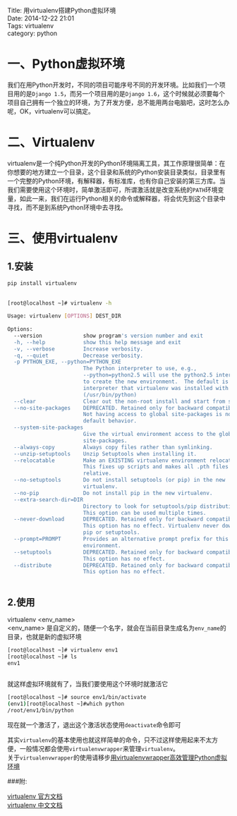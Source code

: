 Title: 用virtualenv搭建Python虚拟环境   
Date: 2014-12-22 21:01     
Tags: virtualenv   
category: python         
   
   
一、Python虚拟环境   
==============   
   
我们在用Python开发时，不同的项目可能序号不同的开发环境。比如我们一个项目用的是`Django 1.5`，而另一个项目用的是`Django 1.6`，这个时候就必须要每个项目自己拥有一个独立的环境，为了开发方便，总不能用两台电脑吧，这时怎么办呢，OK，virtualenv可以搞定。   
   
   
二、Virtualenv   
==========   
   
virtualenv是一个纯Python开发的Python环境隔离工具，其工作原理很简单：在你想要的地方建立一个目录，这个目录和系统的Python安装目录类似，目录里有一个完整的Python环境，有解释器，有标准库，也有你自己安装的第三方库。当我们需要使用这个环境时，简单激活即可，所谓激活就是改变系统的`PATH`环境变量，如此一来，我们在运行Python相关的命令或解释器，将会优先到这个目录中寻找，而不是到系统Python环境中去寻找。   
   
   
三、使用virtualenv   
==============   
   
1.安装   
------   
   
```bash   
pip install virtualenv   
   
   
[root@localhost ~]# virtualenv -h   
   
Usage: virtualenv [OPTIONS] DEST_DIR   
   
Options:   
  --version             show program's version number and exit   
  -h, --help            show this help message and exit   
  -v, --verbose         Increase verbosity.   
  -q, --quiet           Decrease verbosity.   
  -p PYTHON_EXE, --python=PYTHON_EXE   
                        The Python interpreter to use, e.g.,   
                        --python=python2.5 will use the python2.5 interpreter   
                        to create the new environment.  The default is the   
                        interpreter that virtualenv was installed with   
                        (/usr/bin/python)   
  --clear               Clear out the non-root install and start from scratch.   
  --no-site-packages    DEPRECATED. Retained only for backward compatibility.   
                        Not having access to global site-packages is now the   
                        default behavior.   
  --system-site-packages   
                        Give the virtual environment access to the global   
                        site-packages.   
  --always-copy         Always copy files rather than symlinking.   
  --unzip-setuptools    Unzip Setuptools when installing it.   
  --relocatable         Make an EXISTING virtualenv environment relocatable.   
                        This fixes up scripts and makes all .pth files   
                        relative.   
  --no-setuptools       Do not install setuptools (or pip) in the new   
                        virtualenv.   
  --no-pip              Do not install pip in the new virtualenv.   
  --extra-search-dir=DIR   
                        Directory to look for setuptools/pip distributions in.   
                        This option can be used multiple times.   
  --never-download      DEPRECATED. Retained only for backward compatibility.   
                        This option has no effect. Virtualenv never downloads   
                        pip or setuptools.   
  --prompt=PROMPT       Provides an alternative prompt prefix for this   
                        environment.   
  --setuptools          DEPRECATED. Retained only for backward compatibility.   
                        This option has no effect.   
  --distribute          DEPRECATED. Retained only for backward compatibility.   
                        This option has no effect.   
   
```   
   



2.使用   
-------   
   
virtualenv <env_name\>   
<env_name\> 是自定义的，随便一个名字，就会在当前目录生成名为`env_name`的目录，也就是新的虚拟环境   
   
```bash   
[root@localhost ~]# virtualenv env1   
[root@localhost ~]# ls   
env1   
   
```   
   
就这样虚拟环境就有了，当我们要使用这个环境时就激活它   
   
```bash   
[root@localhost ~]# source env1/bin/activate   
(env1)[root@localhost ~]#which python   
/root/env1/bin/python   
```   
   
现在就一个激活了，退出这个激活状态使用`deactivate`命令即可   
   
其实`virtualenv`的基本使用也就这样简单的命令，只不过这样使用起来不太方便，一般情况都会使用`virtualenvwrapper`来管理`virtualenv`。   
关于`virtualenvwrapper`的使用请移步[用virtualenvwrapper高效管理Python虚拟环境](/yong-virtualenvwrappergao-xiao-guan-li-pythonxu-ni-huan-jing.html)
   
    
###附:   

   [virtualenv 官方文档](https://virtualenv.readthedocs.org/en/latest/)  
   [virtualenv 中文文档](http://virtualenv-chinese-docs.readthedocs.org/en/latest/)    
